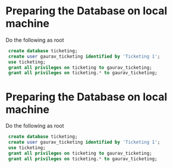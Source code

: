 
# Preparing the Database on local machine

Do the following as root

```sql
 create database ticketing;
 create user gaurav_ticketing identified by 'Ticketing 1';
 use ticketing;
 grant all privileges on ticketing to gaurav_ticketing;
 grant all privileges on ticketing.* to gaurav_ticketing;
```

# Preparing the Database on local machine

Do the following as root

```sql
 create database ticketing;
 create user gaurav_ticketing identified by 'Ticketing 1';
 use ticketing;
 grant all privileges on ticketing to gaurav_ticketing;
 grant all privileges on ticketing.* to gaurav_ticketing;
```

